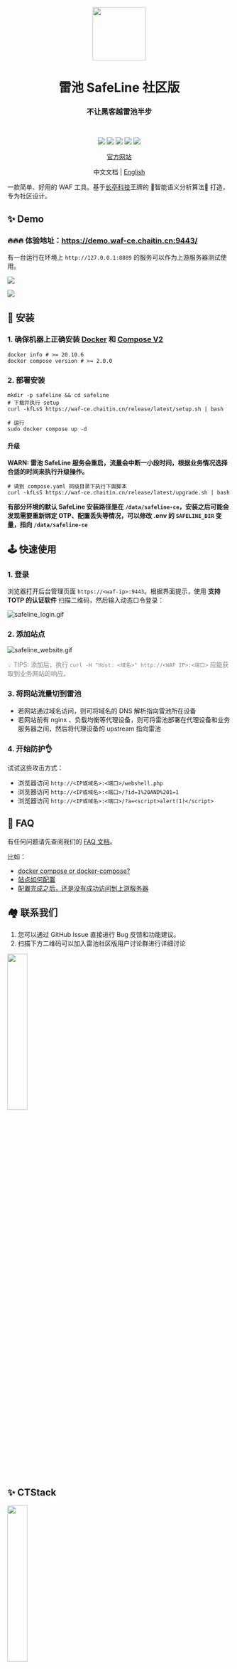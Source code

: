 <p align="center">
  <img src="https://ctstack-oss.oss-cn-beijing.aliyuncs.com/veinmind/safeline-assets/safeline_logo.png" width="120">
</p>
<h1 align="center">雷池 SafeLine 社区版</h1>
<h3 align="center">不让黑客越雷池半步</h3>
<br>
<p align="center">
  <img src="https://img.shields.io/badge/SafeLine-BEST_WAF-blue">
  <img src="https://img.shields.io/github/release/chaitin/safeline.svg?color=blue" />
  <img src="https://img.shields.io/github/release-date/chaitin/safeline.svg?color=blue&label=update" />
  <img src="https://img.shields.io/docker/v/chaitin/safeline-mgt-api?color=blue">
  <img src="https://img.shields.io/github/stars/chaitin/safeline?style=social">
</p>

<p align="center"> <a href="https://waf-ce.chaitin.cn/">官方网站</a> </p>
<p align="center"> 中文文档 | <a href="README.md">English</a> </p>

一款简单、好用的 WAF 工具。基于[长亭科技](https://www.chaitin.cn)王牌的 🤖️智能语义分析算法🤖️ 打造，专为社区设计。

## ✨ Demo

### 🔥🔥🔥 体验地址：https://demo.waf-ce.chaitin.cn:9443/

有一台运行在环境上 `http://127.0.0.1:8889` 的服务可以作为上游服务器测试使用。

![](https://ctstack-oss.oss-cn-beijing.aliyuncs.com/veinmind/safeline-assets/safeline_detect_log.gif)

![](https://ctstack-oss.oss-cn-beijing.aliyuncs.com/veinmind/safeline-assets/safeline_website.gif)

## 🚀 安装

### 1. 确保机器上正确安装 [Docker](https://docs.docker.com/engine/install/) 和 [Compose V2](https://docs.docker.com/compose/install/)
```shell
docker info # >= 20.10.6
docker compose version # >= 2.0.0
```

### 2. 部署安装

```shell
mkdir -p safeline && cd safeline
# 下载并执行 setup
curl -kfLsS https://waf-ce.chaitin.cn/release/latest/setup.sh | bash

# 运行
sudo docker compose up -d
```

#### 升级

**WARN: 雷池 SafeLine 服务会重启，流量会中断一小段时间，根据业务情况选择合适的时间来执行升级操作。**

```shell
# 请到 compose.yaml 同级目录下执行下面脚本
curl -kfLsS https://waf-ce.chaitin.cn/release/latest/upgrade.sh | bash
```
**有部分环境的默认 SafeLine 安装路径是在 `/data/safeline-ce`，安装之后可能会发现需要重新绑定 OTP、配置丢失等情况，可以修改 .env 的 `SAFELINE_DIR` 变量，指向 `/data/safeline-ce`**


## 🕹️ 快速使用

### 1. 登录

浏览器打开后台管理页面 `https://<waf-ip>:9443`。根据界面提示，使用 **支持 TOTP 的认证软件** 扫描二维码，然后输入动态口令登录：

![safeline_login.gif](https://ctstack-oss.oss-cn-beijing.aliyuncs.com/veinmind/safeline-assets/safeline_login.gif)

### 2. 添加站点

![safeline_website.gif](https://ctstack-oss.oss-cn-beijing.aliyuncs.com/veinmind/safeline-assets/safeline_website.gif)

<font color=grey>💡 TIPS: 添加后，执行 `curl -H "Host: <域名>" http://<WAF IP>:<端口>` 应能获取到业务网站的响应。</font>

### 3. 将网站流量切到雷池

- 若网站通过域名访问，则可将域名的 DNS 解析指向雷池所在设备
- 若网站前有 nginx 、负载均衡等代理设备，则可将雷池部署在代理设备和业务服务器之间，然后将代理设备的 upstream 指向雷池

### 4. 开始防护👌

试试这些攻击方式：

- 浏览器访问 `http://<IP或域名>:<端口>/webshell.php`
- 浏览器访问 `http://<IP或域名>:<端口>/?id=1%20AND%201=1`
- 浏览器访问 `http://<IP或域名>:<端口>/?a=<script>alert(1)</script>`

## 📖 FAQ

有任何问题请先查阅我们的 [FAQ 文档](FAQ.md)。

比如：
- [docker compose or docker-compose?](FAQ.md#docker-compose-还是-docker-compose)
- [站点如何配置](FAQ.md#站点配置问题)
- [配置完成之后，还是没有成功访问到上游服务器](FAQ.md#配置完成之后还是没有成功访问到上游服务器)

## 🏘️ 联系我们
1. 您可以通过 GitHub Issue 直接进行 Bug 反馈和功能建议。
2. 扫描下方二维码可以加入雷池社区版用户讨论群进行详细讨论

<img src="https://waf-ce.chaitin.cn/images/wechat-light.png" width="30%" />

## ✨ CTStack
<img src="https://ctstack-oss.oss-cn-beijing.aliyuncs.com/CT%20Stack-2.png" width="30%" />

雷池 SafeLine 现已加入 [CTStack](https://stack.chaitin.com/tool/detail?id=717) 社区

## Star History <a name="star-history"></a>

<a href="https://github.com/chaitin/safeline/stargazers">
        <img width="500" alt="Star History Chart" src="https://api.star-history.com/svg?repos=chaitin/safeline&type=Date">
      </a> 

